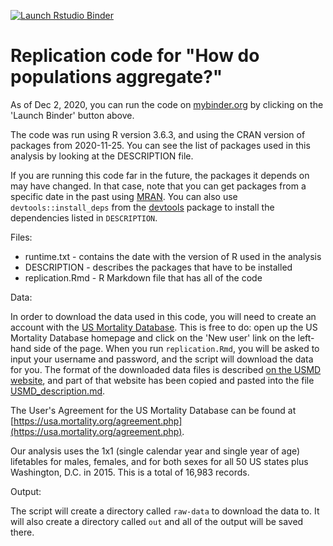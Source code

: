 <!-- badges: start -->
[![Launch Rstudio Binder](http://mybinder.org/badge_logo.svg)](https://mybinder.org/v2/gh/dfeehan/aggregation-code-release/main?urlpath=rstudio)
<!-- badges: end -->

# Replication code for "How do populations aggregate?"

As of Dec 2, 2020, you can run the code on [mybinder.org](mybinder.org) by clicking on the 'Launch Binder' button above.

The code was run using R version 3.6.3, and using the CRAN version of packages from 2020-11-25. You can see the list of packages used in this analysis by looking at the DESCRIPTION file.

If you are running this code far in the future, the packages it depends on may have changed. In that case, note that you can get packages from a specific date in the past using [MRAN](https://mran.microsoft.com/). You can also use `devtools::install_deps` from the [devtools](https://devtools.r-lib.org/) package to install the dependencies listed in `DESCRIPTION`.

Files:

* runtime.txt - contains the date with the version of R used in the analysis
* DESCRIPTION - describes the packages that have to be installed
* replication.Rmd - R Markdown file that has all of the code

Data:

In order to download the data used in this code, you will need to create an account with the [US Mortality Database](https://usa.mortality.org/). This is free to do: open up the US Mortality Database homepage and click on the 'New user' link on the left-hand side of the page. When you run `replication.Rmd`, you will be asked to input your username and password, and the script will download the data for you. The format of the downloaded data files is described [on the USMD website](https://usa.mortality.org/notes.php), and part of that website has been copied and pasted into the file [USMD_description.md](USMD_description.md).

The User's Agreement for the US Mortality Database can be found at [https://usa.mortality.org/agreement.php](https://usa.mortality.org/agreement.php).

Our analysis uses the 1x1 (single calendar year and single year of age) lifetables for males, females, and for both sexes for all 50 US states plus Washington, D.C. in 2015. This is a total of 16,983 records.


Output:

The script will create a directory called `raw-data` to download the data to. It will also create a directory called `out` and all of the output will be saved there.





